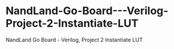 # NandLand-Go-Board---Verilog-Project-2-Instantiate-LUT
NandLand Go Board - Verilog, Project 2 Instantiate LUT
